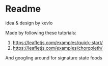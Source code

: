 # Readme

idea & design by kevlo

Made by following these tutorials:

1. https://leafletjs.com/examples/quick-start/
2. https://leafletjs.com/examples/choropleth/

And googling around for signature state foods
